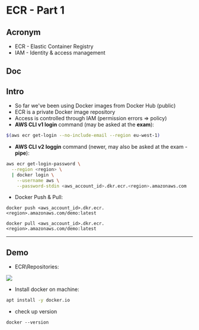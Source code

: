 # ECR - Part 1

## Acronym
* ECR - Elastic Container Registry
* IAM - Identity & access management

## Doc

## Intro
* So far we've been using Docker images from Docker Hub (public)
* ECR is a private Docker image repository
* Access is controlled through IAM (permission errors => policy)
* **AWS CLI v1 login** command (may be asked at the **exam**):
````bash
$(aws ecr get-login --no-include-email --region eu-west-1)
````
* **AWS CLI v2 loggin** command (newer, may also be asked at the exam -**pipe**):
````bash
aws ecr get-login-password \
  --region <region> \
  | docker login \
    --username aws \
    --password-stdin <aws_account_id>.dkr.ecr.<region>.amazonaws.com
````
* Docker Push & Pull:
````docker
docker push <aws_account_id>.dkr.ecr.<region>.amazonaws.com/demo:latest
````
````docker
docker pull <aws_account_id>.dkr.ecr.<region>.amazonaws.com/demo:latest
````

---

## Demo
* ECR\Repositories:

[<img src="https://i.imgur.com/lOWA4q4.png">](https://i.imgur.com/lOWA4q4.png)

* Install docker on machine:
````bash
apt install -y docker.io
````
* check up version
````docker
docker --version
````
